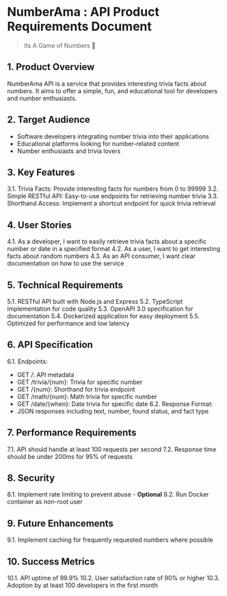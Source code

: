 # NumberAma : API Product Requirements Document

> Its A Game of Numbers 💯 

## 1. Product Overview
NumberAma API is a service that provides interesting trivia facts about numbers. It aims to offer a simple, fun, and educational tool for developers and number enthusiasts.

## 2. Target Audience
- Software developers integrating number trivia into their applications
- Educational platforms looking for number-related content
- Number enthusiasts and trivia lovers

## 3. Key Features
3.1. Trivia Facts: Provide interesting facts for numbers from 0 to 99999
3.2. Simple RESTful API: Easy-to-use endpoints for retrieving number trivia
3.3. Shorthand Access: Implement a shortcut endpoint for quick trivia retrieval

## 4. User Stories
4.1. As a developer, I want to easily retrieve trivia facts about a specific number or date in a specified format
4.2. As a user, I want to get interesting facts about random numbers
4.3. As an API consumer, I want clear documentation on how to use the service

## 5. Technical Requirements
5.1. RESTful API built with Node.js and Express
5.2. TypeScript implementation for code quality
5.3. OpenAPI 3.0 specification for documentation
5.4. Dockerized application for easy deployment
5.5. Optimized for performance and low latency

## 6. API Specification
6.1. Endpoints:
   - GET /: API metadata
   - GET /trivia/{num}: Trivia for specific number
   - GET /{num}: Shorthand for trivia endpoint
   - GET /math/{num}: Math trivia for specific number
   - GET /date/{when}: Date trivia for specific date
6.2. Response Format:
   - JSON responses including text, number, found status, and fact type

## 7. Performance Requirements
7.1. API should handle at least 100 requests per second
7.2. Response time should be under 200ms for 95% of requests

## 8. Security
8.1. Implement rate limiting to prevent abuse - **Optional**
8.2. Run Docker container as non-root user

## 9. Future Enhancements
9.1. Implement caching for frequently requested numbers where possible

## 10. Success Metrics
10.1. API uptime of 99.9%
10.2. User satisfaction rate of 90% or higher
10.3. Adoption by at least 100 developers in the first month